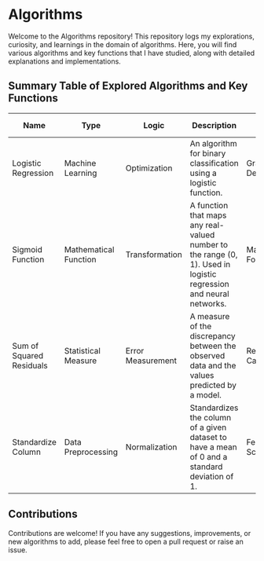 # Algorithms

Welcome to the Algorithms repository! This repository logs my explorations, curiosity, and learnings in the domain of algorithms. Here, you will find various algorithms and key functions that I have studied, along with detailed explanations and implementations.

## Summary Table of Explored Algorithms and Key Functions

| Name                     | Type                  | Logic             | Description                                                                 | Method                | Normalization Needed |
|--------------------------|-----------------------|-------------------|-----------------------------------------------------------------------------|-----------------------|-----------------------|
| Logistic Regression      | Machine Learning      | Optimization      | An algorithm for binary classification using a logistic function.           | Gradient Descent      | Yes                   |
| Sigmoid Function         | Mathematical Function | Transformation    | A function that maps any real-valued number to the range (0, 1). Used in logistic regression and neural networks. | Mathematical Formula  | No                    |
| Sum of Squared Residuals | Statistical Measure   | Error Measurement | A measure of the discrepancy between the observed data and the values predicted by a model. | Residual Calculation  | No                    |
| Standardize Column       | Data Preprocessing    | Normalization     | Standardizes the column of a given dataset to have a mean of 0 and a standard deviation of 1. | Feature Scaling       | Yes                   |



## Contributions
Contributions are welcome! If you have any suggestions, improvements, or new algorithms to add, please feel free to open a pull request or raise an issue.
